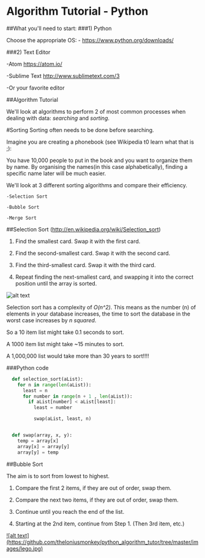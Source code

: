 # Algorithm Tutorial - Python
##What you'll need to start:
###1) Python

 Choose the appropriate OS:
    - https://www.python.org/downloads/

###2) Text Editor

-Atom https://atom.io/

-Sublime Text http://www.sublimetext.com/3

-Or your favorite editor

##Algorithm Tutorial

  We'll look at algorithms to perform 2 of most common processes when dealing with
  data: *searching* and *sorting*.




#Sorting
  Sorting often needs to be done before searching.

  Imagine you are creating a phonebook (see Wikipedia t0 learn what that is ;):

  You have 10,000 people to put in the book and you want to organize them by name.
  By organising the names(in this case alphabetically), finding a specific
  name later will be much easier.

  We'll look at 3 different sorting algorithms and compare their efficiency.

    -Selection Sort

    -Bubble Sort

    -Merge Sort

##Selection Sort
(http://en.wikipedia.org/wiki/Selection_sort)

  1) Find the smallest card. Swap it with the first card.

  2) Find the second-smallest card. Swap it with the second card.

  3) Find the third-smallest card. Swap it with the third card.

  4) Repeat finding the next-smallest card, and swapping it into the correct
     position until the array is sorted.

![alt text](https://github.com/theloniusmonkey/python_algorithm_tutor/blob/master/images/selection.JPG)

  Selection sort has a complexity of *O(n^2)*. This means as the number (n) of elements
  in your database increases, the time to sort the database in the worst case
  increases by *n squared*.

  So a 10 item list might take 0.1 seconds to sort.

  A 1000 item list might take ~15 minutes to sort.

  A 1,000,000 list would take more than 30 years to sort!!!!


###Python code

```python
  def selection_sort(aList):
    for n in range(len(aList)):
      least = n
      for number in range(n + 1 , len(aList)):
        if aList[number] < aList[least]:
          least = number

          swap(aList, least, n)


  def swap(array, x, y):
    temp = array[x]
    array[x] = array[y]
    array[y] = temp

```

##Bubble Sort

  The aim is to sort from lowest to highest.

  1) Compare the first 2 items, if they are out of order, swap them.

  2) Compare the next two items, if they are out of order, swap them.

  3) Continue until you reach the end of the list.

  4) Starting at the 2nd item, continue from Step 1. (Then 3rd item, etc.)

  <a href = "https://www.youtube.com/watch?v=MtcrEhrt_K0">
  ![alt text] (https://github.com/theloniusmonkey/python_algorithm_tutor/tree/master/images/lego.jpg)
  </a>
